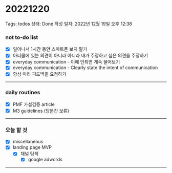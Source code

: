 # 20221220

Tags: todos
상태: Done
작성 일자: 2022년 12월 19일 오후 12:38

### not to-do list

- [x]  일어나서 1시간 동안 스마트폰 보지 말기
- [x]  아티클에 있는 의견이 아니라 아니라 내가 주장하고 싶은 의견을 주장하기
- [x]  everyday communication - 이해 안되면 계속 물어보기
- [x]  everyday communication - Clearly state the intent of communication
- [x]  항상 미리 피드백을 요청하기

---

### daily routines

- [x]  PMF 가설검증 article
- [x]  M3 guidelines (당분간 보류)

---

### 오늘 할 것

- [x]  miscellaneous
- [x]  landing page MVP
    - [x]  채널 탐색
        - [x]  google adwords

---